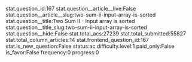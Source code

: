 stat.question_id:167
stat.question__article__live:False
stat.question__article__slug:two-sum-ii-input-array-is-sorted
stat.question__title:Two Sum II - Input array is sorted
stat.question__title_slug:two-sum-ii-input-array-is-sorted
stat.question__hide:False
stat.total_acs:27239
stat.total_submitted:55827
stat.total_column_articles:14
stat.frontend_question_id:167
stat.is_new_question:False
status:ac
difficulty.level:1
paid_only:False
is_favor:False
frequency:0
progress:0
